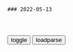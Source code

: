 ```tip
### 2022-05-13
```

<table id="tbc" style="white-space:pre-wrap">
</table>
<button onclick="toggleb()">toggle</button>
<button onclick="loadparse()">loadparse</button>
<br>
<!-- 🌸<br>🍅-　-🍑<hr>🍀 -->
<pre>
<textarea rows="30" cols="100" style="display: none" id="tar">

火冒三丈！拜登骂记者后道歉，或许与这2个因素有关_腾讯新闻
https://new.qq.com/omn/20220125/20220125A0BB9L00.html

<font size="1" style="color:#DCDCDC">2022-05-15</font>

李家c打断记者无理提问：他们被起诉是因为行为涉嫌违法而非言l,sh,法制,好看视频
https://haokan.baidu.com/v?pd=wisenatural&vid=5626387963287138858

<font size="1" style="color:#DCDCDC">2022-05-15</font>

古代“永动机”饮水鸟，不需外力就能一直摆动？看完佩服古人智慧
https://mbd.baidu.com/newspage/data/videolanding?nid=sv_18025399522883176571&sourceFrom=pc_feedlist

斯特林发动机

<font size="1" style="color:#DCDCDC">2022-05-15</font>

G7不承认乌克兰边界变更，梅德韦杰夫霸气回应“俄不在乎”
https://mbd.baidu.com/newspage/data/landingsuper?context=%7B%22nid%22%3A%22news_10095100537967096162%22%7D&n_type=-1&p_from=-1

<font size="1" style="color:#DCDCDC">2022-05-15</font>

被日本奉为神作，跪着来求版权，这才是真正的国货之光
https://mbd.baidu.com/newspage/data/videolanding?nid=sv_1283183137210725382&sourceFrom=pc_feedlist

<font size="1" style="color:#DCDCDC">2022-05-15</font>

不可思议的电路笔，画到哪里电就通到哪里，什么原理？
https://mbd.baidu.com/newspage/data/videolanding?nid=sv_7697121504378485566&sourceFrom=pc_feedlist

<font size="1" style="color:#DCDCDC">2022-05-15</font>

潜伏：戴笠恐怖气场太吓人，隔着屏幕，怎料竟都能冷得打啰嗦
https://mbd.baidu.com/newspage/data/videolanding?nid=sv_17921492955215126902&sourceFrom=pc_feedlist

蠢猪，日本人就要完蛋了，现在叛逃，死得比何行j，陈明c还要难看。

财富是dg的，切不可见利忘义。

有些人在上海发胜利财发过头了，我要严惩。

有几个病例弄得大家挺紧张的。

<font size="1" style="color:#DCDCDC">2022-05-15</font>

希姆莱，贝利亚，戴笠，讲孝武，浦晶，张学良，大大。

军统势力越来越大时，我早晚会死在委员长手里，戴笠一语成谶？|戴笠|蒋介石|军统_新浪新闻
http://k.sina.com.cn/article_6743669827_191f43c4300100uiad.html

当秘书讲到周兴、来俊臣最终为武则天所杀时，戴笠往往若有所思，感慨万千。他曾忧心忡忡地说：“我早晚会死在委员长手里。”

<font size="1" style="color:#DCDCDC">2022-06-09</font>

戴笠想当海军司令，一封电报让蒋介石睡不着，33天后戴笠专机失事
https://page.om.qq.com/page/Op4VagTzIJ-ZZP1wGOgQsFbg0

戴笠实际上是去和美国海军要人私下见面。由于在抗战中的合作，戴笠通过梅乐斯中校的牵线搭桥，与美国海军有了私下的联系渠道，并且在一定程度上获得了美方对其的“认可”。戴笠甚至私下和美国海军的部分高层达成了协议，以美海军承诺在战后向zg海军援助部分舰艇，以此作为条件，向gmz府提出要求人戴笠出任海军总司令。

国民党高层之间，一个个表面虚情假意，背后互相提防与算计。如此勾心斗角，焉能不败？

<font size="1" style="color:#DCDCDC">2022-06-09</font>

戴笠飞机失事前，曾给蒋介石发了一封电报，老蒋看后沉默了几小时|军统|沈醉_网易订阅
https://www.163.com/dy/article/H32LSGNL055258TE.html

回想戴笠当初刚进“力行社”时，也只是一个负责j卫的小角色，通过在情报方面的高超能力脱颖而出后，对老蒋唯命是从。

不知从何时起，戴笠的翅膀硬了，没有那么听话了，老蒋让他改组军统，他反而秘密组织了“j坛社”，继续扩大自己的势力，这让老蒋精神高度紧张。

后来唐人的《金陵春梦》中就直言戴笠已经威胁到老蒋的统治，因此有绝对的理由把戴笠除之而后快。

老蒋亲临主祭，挽章中所写：“奇祸从天降，风云变幻痛予心！”

戴笠在飞机失事前曾到陈华处告别，认真地对她说：“华妹，老头子（老蒋）不要我，我就死。”

虽然他手下有许多小弟，但已经被老蒋猜忌，军统撤销，他打下的“江山”也将灰飞烟灭。

<font size="1" style="color:#DCDCDC">2022-06-09</font>

戴笠死亡之谜揭开？戴笠乘坐飞机前，此人告诉蒋介石会在中途坠毁|军统|北平_网易订阅
https://www.163.com/dy/article/H1C96QFJ0543ILJ8.html

宣铁吾是黄埔一期，其父和蒋介石是拜把兄弟，因此他被蒋介石视为子侄。

<font size="1" style="color:#DCDCDC">2022-06-09</font>

戴笠密电蒋介石，写了4个字，蒋看后沉默多时，下令：除掉他！|军统_网易订阅
https://www.163.com/dy/article/H8V0H0DA0552AANR.html

对于蒋介石的心理变化，戴笠心知肚明。他也在暗中进行了部署：他在军统内部成立了一个叫“警坛社”的秘密组织，以备未来为戴笠服务。

蒋介石很快就获悉了这个消息，他沉默许久，说了这样一句话：“这个戴局长不是昏头了，就是另有所谋。”

<font size="1" style="color:#DCDCDC">2022-06-09</font>

戴笠给蒋介石发了一封密报，第二天就出事了，两者之间是否有联系_腾讯新闻
https://new.qq.com/omn/20220523/20220523A0CGIZ00.html

据说蒋介石看完这封电报后沉默了很久，随后便召见了宣铁吾。
宣铁吾于当天秘密离开了重庆。两天后，蒋介石再次发报要戴笠回重庆，而且措辞很严厉。
就在飞机起飞前一小时，蒋介石接到宣铁吾的电话。后者告诉他，戴笠的飞机已经起飞，但他到不了重庆，因为飞机将坠毁。

<font size="1" style="color:#DCDCDC">2022-06-09</font>

蒋介石的用人术：既要是人才，又要是奴才|军统|郑介民_网易订阅
https://www.163.com/dy/article/GK1JTGGG05520HXD.html

这天晚上，戴笠约见了正在北平执行军事调处任务的郑介民，他出乎意料地把军统多年来的家底和重要的工作向郑介民细致地作了介绍。郑介民被戴笠的做法搞懵了，而戴笠也不向郑介民说明这样做的原由，顿使郑介民有了种凶险难测之惑。

<font size="1" style="color:#DCDCDC">2022-06-09</font>

史密斯：事实证明男人，都是吃硬不吃软的生物！
https://mbd.baidu.com/newspage/data/videolanding?nid=sv_11831735744878137725&sourceFrom=pc_feedlist

<font size="1" style="color:#DCDCDC">2022-05-15</font>

超声波刀到底有多强？食物碰到就断，清洗都变得简单了！
https://mbd.baidu.com/newspage/data/videolanding?nid=sv_16607985077994819477&sourceFrom=rec

<font size="1" style="color:#DCDCDC">2022-05-15</font>

什么是莱顿弗罗斯特效应？将手劈向熔岩，难得一见的现象发生了
https://mbd.baidu.com/newspage/data/videolanding?nid=sv_3912214006449692312&sourceFrom=pc_feedlist

<font size="1" style="color:#DCDCDC">2022-05-15</font>

电石灯是什么？滴几滴水就能发光发亮的神奇“灯泡”，什么原理？
https://mbd.baidu.com/newspage/data/videolanding?nid=sv_17798231579676073747&sourceFrom=pc_feedlist

<font size="1" style="color:#DCDCDC">2022-07-28</font>

戴维灯是什么？为何火焰能在充满瓦斯的矿井中，安全的燃烧？
https://mbd.baidu.com/newspage/data/videolanding?nid=sv_8441860650774068446&sourceFrom=pc_feedlist

<font size="1" style="color:#DCDCDC">2022-05-15</font>

关龙逄_百度百科
https://baike.baidu.com/item/%E5%85%B3%E9%BE%99%E9%80%84?fromtitle=%E9%BE%99%E9%80%A2&fromid=9321329

桀说：
“我听你说，说得对我就改正，说得不对我就对你施加酷刑。”
关龙逄说：
“我看君头上悬着危石，脚下踏着春冰，头顶危石无不被石覆压，脚踏春冰无不下陷。”
桀笑道：
“你是说gj灭亡，我要同gj一起灭亡。你只知我要灭亡，却不知你就要灭亡吗？”

<font size="1" style="color:#DCDCDC">2022-05-13</font>

历史上第一个以死谏君的忠臣关龙逄、比干第二_夏桀
https://www.sohu.com/a/313644371_120014244

桀笑道：“你是说锅家灭亡，我要同锅家一起灭亡。

<font size="1" style="color:#DCDCDC">2022-05-19</font>

韩g古代的王室有多肮脏，三观尽毁的韩国电影，不建议看第二遍
https://mbd.baidu.com/newspage/data/videolanding?nid=sv_8625808221996438792&sourceFrom=homepage

胎记哥是一个残暴的狗皇帝，因为他的童年极度不幸，导致他登基后开始各种报复射会，整的朝廷上下怨声载道，整个天下更是敏不聊生。

d雪纷飞烤红薯3b898
你说的是哪一期?

<font size="1" style="color:#DCDCDC">2022-05-18</font>

皇妃：皇上对大明的危机视若无睹，要拖着大明为自己陪葬
https://mbd.baidu.com/newspage/data/videolanding?nid=sv_10295490535858988830&sourceFrom=rec

皇上是想拖着大明给他自己陪葬。a龖龖龖

<font size="1" style="color:#DCDCDC">2022-05-18</font>

我说的vs女友听的_哔哩哔哩_bilibili
https://www.bilibili.com/video/BV1134y1R76U

<font size="1" style="color:#DCDCDC">2022-05-13</font>

这就是天津女友？_哔哩哔哩_bilibili
https://www.bilibili.com/video/BV1ML4y1F7hd

<font size="1" style="color:#DCDCDC">2022-05-13</font>

女生来姨妈有多不讲理_哔哩哔哩_bilibili
https://www.bilibili.com/video/BV1S64y1e75X

<font size="1" style="color:#DCDCDC">2022-05-13</font>

潜伏：吴敬中贡献了，全剧最好的一段戏
https://mbd.baidu.com/newspage/data/videolanding?nid=sv_12377889646828507730&sourceFrom=pc_feedlist

不会是失踪那么简单，也许总部在故意封锁消息。

<font size="1" style="color:#DCDCDC">2022-05-13</font>

富家小姐惨遭家人抛弃，只因她的眼睛里，长了虫子！
https://mbd.baidu.com/newspage/data/videolanding?nid=sv_11514522226166444115&sourceFrom=pc_feedlist

<font size="1" style="color:#DCDCDC">2022-05-13</font>

</textarea>
</pre>
<!-- 🍀<br>🍑-　-🍅<hr>🌸 -->

```note
```

<link
  rel="stylesheet"
  href="https://cdn.jsdelivr.net/npm/@fancyapps/ui/dist/fancybox.css"
/>
<script src="https://cdn.jsdelivr.net/npm/@fancyapps/ui@4.0/dist/fancybox.umd.js"></script>

<script type="text/javascript">

var __urlRegex = /(\b(https?|ftp|file):\/\/[-A-Z0-9+&@#\/%?=~_|!:,.;]*[-A-Z0-9+&@#\/%=~_|])/ig;
var __imgRegex = /\.(?:jpe?g|gif|png|webp)$/i;

loadparse();

function parseURL($string){

    var exp = __urlRegex;
    return $string.replace(exp,function(match){
            __imgRegex.lastIndex=0;
            if(__imgRegex.test(match)){
                return '<a data-fancybox="gallery" href="' + match.replace("/p=700", "")
                 + '"><img src="' + match.replace("/p=700", "/p=160x200")+'" width="64"></a>';
            }
            else{
                return '<a href="' + match + '" target="_blank">' + match + '</a>';
            }
        }
    );
}

function loadparse() {
  tbc.innerHTML = parseURL(tar.value);
}

function toggleb() {
  var x = document.getElementById("tar");
  if (x.style.display === "none") {
    x.style.display = "";
  } else {
    x.style.display = "none";
  }
}

</script>
